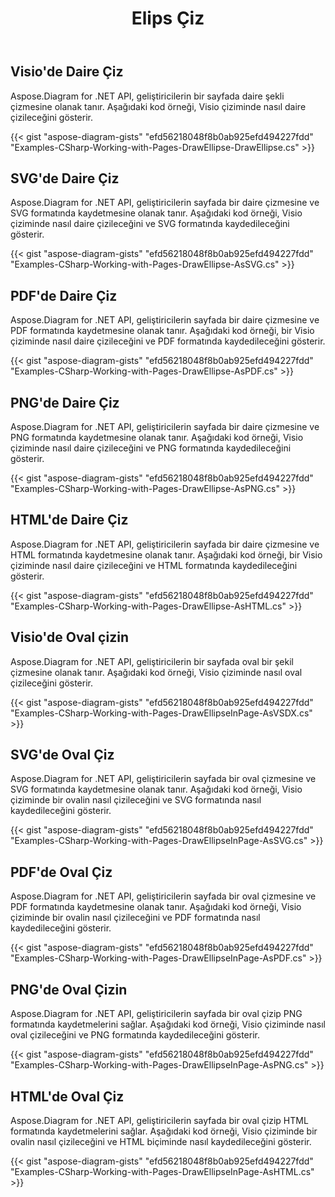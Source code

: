 ﻿---
title: Elips Çiz
type: docs
weight: 20
url: /tr/net/drawing/draw-ellipse
description: Bu bölüm visio numaralı sayfada Aspose.Diagram ile elips, daire veya ovalin nasıl çizileceğini açıklar. Daire veya oval çizmek ve pdf, svg, html, resim, xps ve diğer formatlarda kaydetmek için C#'i kullanarak destekleyin.
---
## **Visio'de Daire Çiz**
Aspose.Diagram for .NET API, geliştiricilerin bir sayfada daire şekli çizmesine olanak tanır. Aşağıdaki kod örneği, Visio çiziminde nasıl daire çizileceğini gösterir.

{{< gist "aspose-diagram-gists" "efd56218048f8b0ab925efd494227fdd" "Examples-CSharp-Working-with-Pages-DrawEllipse-DrawEllipse.cs" >}}

## **SVG'de Daire Çiz**
Aspose.Diagram for .NET API, geliştiricilerin sayfada bir daire çizmesine ve SVG formatında kaydetmesine olanak tanır. Aşağıdaki kod örneği, Visio çiziminde nasıl daire çizileceğini ve SVG formatında kaydedileceğini gösterir.

{{< gist "aspose-diagram-gists" "efd56218048f8b0ab925efd494227fdd" "Examples-CSharp-Working-with-Pages-DrawEllipse-AsSVG.cs" >}}

## **PDF'de Daire Çiz**
Aspose.Diagram for .NET API, geliştiricilerin sayfada bir daire çizmesine ve PDF formatında kaydetmesine olanak tanır. Aşağıdaki kod örneği, bir Visio çiziminde nasıl daire çizileceğini ve PDF formatında kaydedileceğini gösterir.

{{< gist "aspose-diagram-gists" "efd56218048f8b0ab925efd494227fdd" "Examples-CSharp-Working-with-Pages-DrawEllipse-AsPDF.cs" >}}

## **PNG'de Daire Çiz**
Aspose.Diagram for .NET API, geliştiricilerin sayfada bir daire çizmesine ve PNG formatında kaydetmesine olanak tanır. Aşağıdaki kod örneği, Visio çiziminde nasıl daire çizileceğini ve PNG formatında kaydedileceğini gösterir.

{{< gist "aspose-diagram-gists" "efd56218048f8b0ab925efd494227fdd" "Examples-CSharp-Working-with-Pages-DrawEllipse-AsPNG.cs" >}}

## **HTML'de Daire Çiz**
Aspose.Diagram for .NET API, geliştiricilerin sayfada bir daire çizmesine ve HTML formatında kaydetmesine olanak tanır. Aşağıdaki kod örneği, bir Visio çiziminde nasıl daire çizileceğini ve HTML formatında kaydedileceğini gösterir.

{{< gist "aspose-diagram-gists" "efd56218048f8b0ab925efd494227fdd" "Examples-CSharp-Working-with-Pages-DrawEllipse-AsHTML.cs" >}}

## **Visio'de Oval çizin**
Aspose.Diagram for .NET API, geliştiricilerin bir sayfada oval bir şekil çizmesine olanak tanır. Aşağıdaki kod örneği, Visio çiziminde nasıl oval çizileceğini gösterir.

{{< gist "aspose-diagram-gists" "efd56218048f8b0ab925efd494227fdd" "Examples-CSharp-Working-with-Pages-DrawEllipseInPage-AsVSDX.cs" >}}

## **SVG'de Oval Çiz**
Aspose.Diagram for .NET API, geliştiricilerin sayfada bir oval çizmesine ve SVG formatında kaydetmesine olanak tanır. Aşağıdaki kod örneği, Visio çiziminde bir ovalin nasıl çizileceğini ve SVG formatında nasıl kaydedileceğini gösterir.

{{< gist "aspose-diagram-gists" "efd56218048f8b0ab925efd494227fdd" "Examples-CSharp-Working-with-Pages-DrawEllipseInPage-AsSVG.cs" >}}

## **PDF'de Oval Çiz**
Aspose.Diagram for .NET API, geliştiricilerin sayfada bir oval çizmesine ve PDF formatında kaydetmesine olanak tanır. Aşağıdaki kod örneği, Visio çiziminde bir ovalin nasıl çizileceğini ve PDF formatında nasıl kaydedileceğini gösterir.

{{< gist "aspose-diagram-gists" "efd56218048f8b0ab925efd494227fdd" "Examples-CSharp-Working-with-Pages-DrawEllipseInPage-AsPDF.cs" >}}

## **PNG'de Oval Çizin**
Aspose.Diagram for .NET API, geliştiricilerin sayfada bir oval çizip PNG formatında kaydetmelerini sağlar. Aşağıdaki kod örneği, Visio çiziminde nasıl oval çizileceğini ve PNG formatında kaydedileceğini gösterir.

{{< gist "aspose-diagram-gists" "efd56218048f8b0ab925efd494227fdd" "Examples-CSharp-Working-with-Pages-DrawEllipseInPage-AsPNG.cs" >}}

## **HTML'de Oval Çiz**
Aspose.Diagram for .NET API, geliştiricilerin sayfada bir oval çizip HTML formatında kaydetmelerini sağlar. Aşağıdaki kod örneği, Visio çiziminde bir ovalin nasıl çizileceğini ve HTML biçiminde nasıl kaydedileceğini gösterir.

{{< gist "aspose-diagram-gists" "efd56218048f8b0ab925efd494227fdd" "Examples-CSharp-Working-with-Pages-DrawEllipseInPage-AsHTML.cs" >}}

